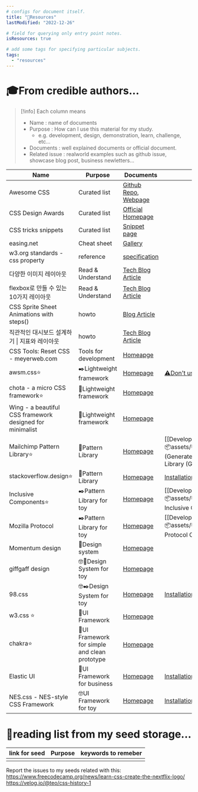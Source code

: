 ```yaml
---
# configs for document itself.
title: "🚚Resources"
lastModified: "2022-12-26"

# field for querying only entry point notes.
isResources: true

# add some tags for specifying particular subjects.
tags:
  - "resources"
---
```

# 🎓From credible authors...
> [!info] Each column means
> - Name : name of documents
> - Purpose : How can I use this material for my study.
> 	- e.g. development, design, demonstration, learn, challenge, etc...
> - Documents : well explained documents or official document.
> - Related issue : realworld examples such as github issue, showcase blog post, business newletters...

| Name                                                     | Purpose                                       | Documents                                                                                                         | Related issues                                                                                                                                                          |
| -------------------------------------------------------- | --------------------------------------------- | ----------------------------------------------------------------------------------------------------------------- | ----------------------------------------------------------------------------------------------------------------------------------------------------------------------- |
| Awesome CSS                                              | Curated list                                  | [Github Repo](https://github.com/awesome-css-group/awesome-css#css-working-group), [Webpage](https://css.doctor/) |                                                                                                                                                                         |
| CSS Design Awards                                        | Curated list                                  | [Official Homepage](https://www.cssdesignawards.com/)                                                             |                                                                                                                                                                         |
| CSS tricks snippets                                      | Curated list                                  | [Snippet page](https://css-tricks.com/snippets/)                                                                  |                                                                                                                                                                         |
| easing.net                                               | Cheat sheet                                   | [Gallery](https://easings.net/ko)                                                                                                                  |                                                                                                                                                                         |
| w3.org standards - css property                          | reference                                     | [specification](https://www.w3.org/TR/CSS/#properties)                                                            |                                                                                                                                                                         |
| 다양한 이미지 레이아웃                                   | Read & Understand                             | [Tech Blog Article](https://d2.naver.com/helloworld/6807203#ch1)                                                  |                                                                                                                                                                         |
| flexbox로 만들 수 있는 10가지 레이아웃                   | Read & Understand                             | [Tech Blog Article](https://d2.naver.com/helloworld/8540176)                                                      |                                                                                                                                                                         |
| CSS Sprite Sheet Animations with steps()                 | howto                                         | [Blog Article](https://blog.teamtreehouse.com/css-sprite-sheet-animations-steps)                                  |                                                                                                                                                                         |
| 직관적인 대시보드 설계하기 \| 지표와 레이아웃            | howto                                         | [Tech Blog Article](https://blog.imqa.io/dashboard_review_01/)                                                    |                                                                                                                                                                         |
| CSS Tools: Reset CSS - meyerweb.com                      | Tools for development                         | [Homeapge](https://meyerweb.com/eric/tools/css/reset/)                                                            |                                                                                                                                                                         |
| awsm.css⭐                                               | ✒️Lightweight framework                       | [Homepage](https://igoradamenko.github.io/awsm.css/)                                                              | [⚠️Don't use flexbox for page layout](https://igoradamenko.github.io/awsm.css/examples/blog/dont-use-flexbox-for-page-layout.html)                                      |
| chota - a micro CSS framework⭐                          | 🍃Lightweight framework                       | [Homepage](https://jenil.github.io/chota/)                                                                        |                                                                                                                                                                         |
| Wing - a beautiful CSS framework designed for minimalist | 🍃Lightweight framework                       | [Homepage](https://kbrsh.github.io/wing/)                                                                         |                                                                                                                                                                         |
| Mailchimp Pattern Library⭐                              | 🎨Pattern Library                             | [Homepage](https://ux.mailchimp.com/patterns/color)                                                               | [[Develop/Trees/Dev/ingredients/Languages/CSS/📦assets/Using mailchimp Pattern Library (Generated by chatGPT)\|Using mailchimp Pattern Library (Generated by chatGPT)]] |
| stackoverflow.design⭐                                   | 🎨Pattern Library                             | [Homepage](https://stackoverflow.design/)                                                                         | [Installation](https://stackoverflow.design/product/guidelines/using-stacks/#installing)                                                                                |
| Inclusive Components⭐                                   | ✒️Pattern Library for toy                     | [Homepage](https://inclusive-components.design/)                                                                  | [[Develop/Trees/Dev/ingredients/Languages/CSS/📦assets/Using Inclusive Components CDN\|Using Inclusive Components CDN]]                                                 |
| Mozilla Protocol                                         | ✒️Pattern Library for toy                     | [Homepage](https://protocol.mozilla.org/)                                                                         | [[Develop/Trees/Dev/ingredients/Languages/CSS/📦assets/Use Mozilla Protocol CDN\|Use Mozilla Protocol CDN]]                                                             |
| Momentum design                                          | 🎨Design system                               | [Homepage](https://momentum.design/)                                                                              |                                                                                                                                                                         |
| giffgaff design                                          | 🤓🎨Design System for toy                     | [Homepage](https://www.giffgaff.design/)                                                                          |                                                                                                                                                                         |
| 98.css                                                   | 🤓✒️Design System for toy                     | [Homepage](https://jdan.github.io/98.css/)                                                                        | [Installation](https://github.com/jdan/98.css#installation--usage)                                                                                                      |
| w3.css ⭐                                                | 🍃UI Framework                                | [Homepage](https://www.w3schools.com/w3css/w3css_downloads.asp)                                                   |                                                                                                                                                                         |
| chakra⭐                                                 | 🎨UI Framework for simple and clean prototype | [Homepage](https://chakra-ui.com/)                                                                                |                                                                                                                                                                         |
| Elastic UI                                               | 🎨UI Framework for business                   | [Homepage](https://elastic.github.io/eui/#/)                                                                      | [Installation](https://elastic.github.io/eui/#/guidelines/getting-started#installation)                                                                                 |
| NES.css - NES-style CSS Framework                        | 🤓UI Framework for toy                        | [Homepage](https://nostalgic-css.github.io/NES.css/)                                                              | [Installation via CDN](https://github.com/nostalgic-css/NES.css#via-cdn)                                                                                                |

# 🌱reading list from my seed storage...
| link for seed | Purpose | keywords to remeber |
| ------------- | ------- | ----------------- |
|               |         |                   |

Report the issues to my seeds related with this:
https://www.freecodecamp.org/news/learn-css-create-the-nextflix-logo/
https://velog.io/@teo/css-history-1